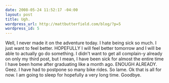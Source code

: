 ```yaml
--- 
date: 2008-05-24 11:52:17 -04:00
layout: post
title: Ugh.
wordpress_url: http://mattbutterfield.com/blog/?p=5
wordpress_id: 5
---
```

Well, I never made it on the adventure today.  I hate being sick so much.  I just want to feel better.  HOPEFULLY I will feel better tomorrow and I will be able to actually go do something.  I didn't want to get all complain-y already on only my third post, but I mean, I have been sick for almost the entire time I have been home after graduating like a month ago.  ENOUGH ALREADY.  Geez.  I have had to postpone so many bike rides.  So lame.  Ok that is all for now.  I am going to sleep for hopefully a very long time.  Goodbye.
